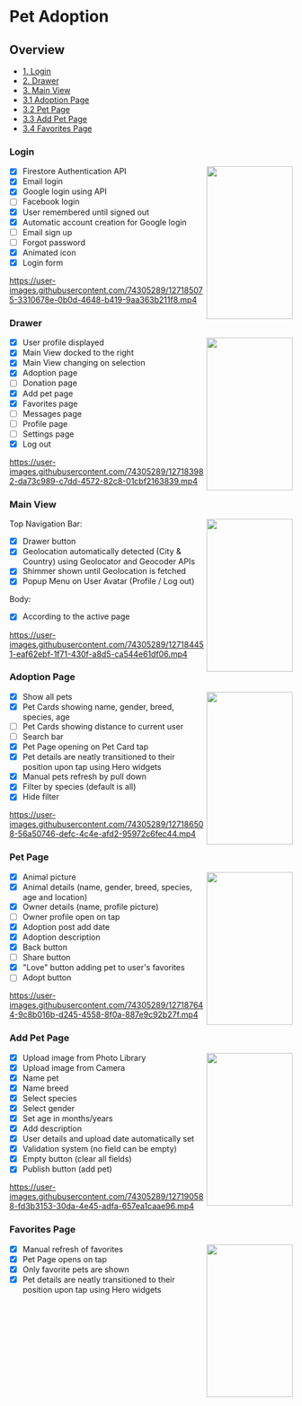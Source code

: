 # Pet Adoption

## Overview
- [1. Login](#login) 
- [2. Drawer](#drawer) 
- [3. Main View](#main-view) 
- [3.1 Adoption Page](#adoption-page) 
- [3.2 Pet Page](#pet-page)
- [3.3 Add Pet Page](#add-pet-page)  
- [3.4 Favorites Page](#favorites-page)  

### Login 
<img align="right" width="153" height="272" src="https://user-images.githubusercontent.com/74305289/127175775-35631c80-ca42-4534-9cd7-6dab00104d15.png">

  - [X] Firestore Authentication API
  - [X] Email login
  - [X] Google login using API
  - [ ] Facebook login 
  - [X] User remembered until signed out
  - [X] Automatic account creation for Google login
  - [ ] Email sign up 
  - [ ] Forgot password 
  - [X] Animated icon 
  - [X] Login form

https://user-images.githubusercontent.com/74305289/127185075-3310678e-0b0d-4648-b419-9aa363b211f8.mp4

### Drawer 
<img align="right" width="153" height="272" src="https://user-images.githubusercontent.com/74305289/127180670-8e287507-53dc-4164-8e54-2e0e11bc7ba4.png">

  - [X] User profile displayed
  - [X] Main View docked to the right
  - [X] Main View changing on selection
  - [X] Adoption page
  - [ ] Donation page
  - [X] Add pet page
  - [X] Favorites page
  - [ ] Messages page
  - [ ] Profile page 
  - [ ] Settings page
  - [X] Log out 

https://user-images.githubusercontent.com/74305289/127183982-da73c989-c7dd-4572-82c8-01cbf2163839.mp4

### Main View

<img align="right" width="153" height="272" src="https://user-images.githubusercontent.com/74305289/127182044-c0cc95d2-cd88-4533-a133-1abe73d9b72e.png">

Top Navigation Bar:
  - [X] Drawer button
  - [X] Geolocation automatically detected (City & Country) using Geolocator and Geocoder APIs
  - [X] Shimmer shown until Geolocation is fetched
  - [X] Popup Menu on User Avatar (Profile / Log out)

Body:
  - [X] According to the active page

https://user-images.githubusercontent.com/74305289/127184451-eaf62ebf-1f71-430f-a8d5-ca544e61df06.mp4

### Adoption Page

<img align="right" width="153" height="272" src="https://user-images.githubusercontent.com/74305289/127185715-eb4d814b-49ae-4441-82a2-f93a6b93edf5.png">

- [X] Show all pets
- [X] Pet Cards showing name, gender, breed, species, age 
- [ ] Pet Cards showing distance to current user
- [ ] Search bar
- [X] Pet Page opening on Pet Card tap
- [X] Pet details are neatly transitioned to their position upon tap using Hero widgets
- [X] Manual pets refresh by pull down
- [X] Filter by species (default is all)
- [X] Hide filter

https://user-images.githubusercontent.com/74305289/127186508-56a50746-defc-4c4e-afd2-95972c6fec44.mp4

### Pet Page

<img align="right" width="153" height="272" src="https://user-images.githubusercontent.com/74305289/127186958-f2f0b788-7294-4c71-80a9-4050c00287ba.png">

- [X] Animal picture 
- [X] Animal details (name, gender, breed, species, age and location)
- [X] Owner details (name, profile picture)
- [ ] Owner profile open on tap
- [X] Adoption post add date
- [X] Adoption description
- [X] Back button
- [ ] Share button
- [X] "Love" button adding pet to user's favorites
- [ ] Adopt button 

https://user-images.githubusercontent.com/74305289/127187644-9c8b016b-d245-4558-8f0a-887e9c92b27f.mp4

### Add Pet Page

<img align="right" width="153" height="272" src="https://user-images.githubusercontent.com/74305289/127190011-411080f9-e40c-4de6-bd54-c5623ea9981a.png">

- [X] Upload image from Photo Library
- [X] Upload image from Camera
- [X] Name pet
- [X] Name breed
- [X] Select species
- [X] Select gender
- [X] Set age in months/years
- [X] Add description
- [X] User details and upload date automatically set
- [X] Validation system (no field can be empty)
- [X] Empty button (clear all fields)
- [X] Publish button (add pet)

https://user-images.githubusercontent.com/74305289/127190588-fd3b3153-30da-4e45-adfa-657ea1caae96.mp4

### Favorites Page

<img align="right" width="153" height="272" src="https://user-images.githubusercontent.com/74305289/127190756-2d589f53-aa71-4698-b93a-068c9d46ecf0.png">

- [X] Manual refresh of favorites
- [X] Pet Page opens on tap
- [X] Only favorite pets are shown
- [X] Pet details are neatly transitioned to their position upon tap using Hero widgets
